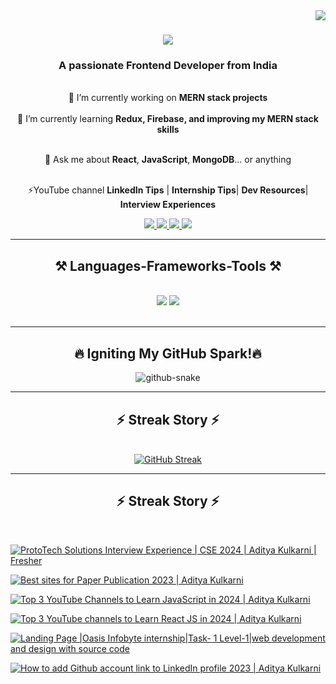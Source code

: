 <img align="right" src="https://visitor-badge.laobi.icu/badge?page_id=Adityakulkarni023.Adityakulkarni023" />

<h1 align="center">
    <img src="https://readme-typing-svg.herokuapp.com/?font=Righteous&size=35&center=true&vCenter=true&width=500&height=70&duration=4000&lines=Hi+There!+👋;+I'm+Aditya+Kulkarni!;" />
</h1>

<h3 align="center"><b>A passionate Frontend Developer from India</b></h3>

<br/>

<div align="center">
🔭 I’m currently working on <b>MERN stack projects</b>
<br/>
<br />
🌱 I’m currently learning <b>Redux, Firebase, and improving my MERN stack skills</b>
<br/>
<br />

 💬 Ask me about <b>React</b>, <b>JavaScript</b>, <b>MongoDB</b>... or anything
<br/>
<br />

 ⚡YouTube channel <b>LinkedIn Tips</b> | <b>Internship Tips</b>| <b>Dev Resources</b>| <b>Interview Experiences</b>
</div>

<div align="center"> 
  <a href="mailto:adityakulkarni023@gmail.com">
    <img src="https://img.shields.io/badge/Gmail-333333?style=for-the-badge&logo=gmail&logoColor=red" />
  </a>
  <a href="https://www.linkedin.com/in/aditya-kulkarni23/" target="_blank">
    <img src="https://img.shields.io/badge/LinkedIn-0077B5?style=for-the-badge&logo=linkedin&logoColor=white" />
  </a>
  <a href="https://adityafolio023.netlify.app/" target="_blank">
    <img src="https://img.shields.io/badge/Portfolio-FF5722?style=for-the-badge&logo=todoist&logoColor=white" />
  </a>
  <a href="https://www.youtube.com/@AdityaKulkarni23" target="_blank">
    <img src="https://img.shields.io/badge/YouTube-FF0000?style=for-the-badge&logo=youtube&logoColor=white" />
  </a>
</div>

<hr/>

<h2 align="center"><b>⚒️ Languages-Frameworks-Tools ⚒️</b></h2>
<br/>
<div align="center">
    <img src="https://skillicons.dev/icons?i=react,bootstrap,html,css,vscode,github,figma,tailwind,git,npm" />
    <img src="https://skillicons.dev/icons?i=nodejs,javascript,typescript,express,firebase,mongodb,mysql" /><br>
</div>
<br/>
<hr/>

<div align="center">
<h2>🔥 <b>Igniting My GitHub Spark!</b>🔥</h2>
    <picture>
  <source media="(prefers-color-scheme: light)" srcset="github-user-contribution.svg" />
  <img alt="github-snake" src="github-snake.svg" />
</picture>
</div>
<hr/>
<h2 align="center"><b>⚡ Streak Story ⚡</b></h2>
<br/>
<div align="center">
<a href="https://git.io/streak-stats"><img src="https://streak-stats.demolab.com?user=AdityaKulkarni023&theme=solarized-light" alt="GitHub Streak" /></a>
</div>
<hr/>

<h2 align="center"><b>⚡ Streak Story ⚡</b></h2>
<br/>

[![ProtoTech Solutions Interview Experience | CSE 2024 | Aditya Kulkarni | Fresher](https://ytcards.demolab.com/?id=6qyIfIXwPGo&title=ProtoTech+Solutions+Interview+Experience+%7C+CSE+2024+%7C+Aditya+Kulkarni+%7C+Fresher&lang=en&timestamp=1696022400&background_color=%230d1117&title_color=%23ffffff&stats_color=%23dedede&max_title_lines=1&width=250&border_radius=5&duration=511 "ProtoTech Solutions Interview Experience | CSE 2024 | Aditya Kulkarni | Fresher")](https://youtu.be/6qyIfIXwPGo?si=aAJqyWGOnG5EkPuZ)

[![Best sites for Paper Publication 2023 | Aditya Kulkarni](https://ytcards.demolab.com/?id=oatsk4e7_M4&title=Best+sites+for+Paper+Publication+2023%7C+Aditya+Kulkarni&lang=en&timestamp=1673654400&background_color=%230d1117&title_color=%23ffffff&stats_color=%23dedede&max_title_lines=1&width=250&border_radius=5&duration=480 "Best sites for Paper Publication 2023 | Aditya Kulkarni")](https://youtu.be/oatsk4e7_M4?si=qa2miBSsvwklFJVO)

[![Top 3 YouTube Channels to Learn JavaScript in 2024 | Aditya Kulkarni](https://ytcards.demolab.com/?id=AifGowyFAMI&title=Top+3+YouTube+Channels+to+Learn+JavaScript+in+2024%7C+Aditya+Kulkarni&lang=en&timestamp=1673654400&background_color=%230d1117&title_color=%23ffffff&stats_color=%23dedede&max_title_lines=1&width=250&border_radius=5&duration=480 "Top 3 YouTube Channels to Learn JavaScript in 2024 | Aditya Kulkarni")](https://youtu.be/AifGowyFAMI?si=3uAKJjkshoWVaB1G)

[![Top 3 YouTube channels to Learn React JS in 2024 | Aditya Kulkarni](https://ytcards.demolab.com/?id=DSvKDECxNd4&title=Top+3+YouTube+channels+to+Learn+React+JS+in+2024%7C+Aditya+Kulkarni&lang=en&timestamp=1673654400&background_color=%230d1117&title_color=%23ffffff&stats_color=%23dedede&max_title_lines=1&width=250&border_radius=5&duration=480 "Top 3 YouTube channels to Learn React JS in 2024 | Aditya Kulkarni")](https://youtu.be/DSvKDECxNd4?si=zLgptT9s5BEEK3ud)

[![Landing Page |Oasis Infobyte internship|Task- 1 Level-1|web development and design with source code](https://ytcards.demolab.com/?id=9phKCZszquQ&title=Landing+Page+%7COasis+Infobyte+internship%7CTask-+1+Level-1%7Cweb+development+and+design+with+source+code&lang=en&timestamp=1673654400&background_color=%230d1117&title_color=%23ffffff&stats_color=%23dedede&max_title_lines=1&width=250&border_radius=5&duration=480 "Landing Page |Oasis Infobyte internship|Task- 1 Level-1|web development and design with source code")](https://youtu.be/9phKCZszquQ?si=Flyp8MwCwu0T9Ub1)

[![How to add Github account link to LinkedIn profile 2023 | Aditya Kulkarni](https://ytcards.demolab.com/?id=n96IV3O5TEU&title=How+to+add+Github+account+link+to+LinkedIn+profile+2023%7CAditya+Kulkarni&lang=en&timestamp=1673654400&background_color=%230d1117&title_color=%23ffffff&stats_color=%23dedede&max_title_lines=1&width=250&border_radius=5&duration=480 "How to add Github account link to LinkedIn profile 2023 | Aditya Kulkarni")](https://youtu.be/n96IV3O5TEU?si=4tjs3oqLsw3SFe7v)







